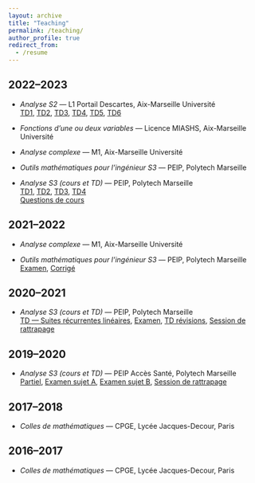 ```yaml
---
layout: archive
title: "Teaching"
permalink: /teaching/
author_profile: true
redirect_from:
  - /resume
---
```


## 2022–2023

- *Analyse S2* — L1 Portail Descartes, Aix-Marseille Université  
  [TD1](/files/teaching/L1_MIASHS_TD1.pdf), [TD2](/files/teaching/L1_MIASHS_TD2.pdf), [TD3](/files/teaching/L1_MIASHS_TD3.pdf), [TD4](/files/teaching/L1_MIASHS_TD4.pdf), [TD5](/files/teaching/L1_MIASHS_TD5.pdf), [TD6](/files/teaching/L1_MIASHS_TD6.pdf)

- *Fonctions d’une ou deux variables* — Licence MIASHS, Aix-Marseille Université

- *Analyse complexe* — M1, Aix-Marseille Université

- *Outils mathématiques pour l’ingénieur S3* — PEIP, Polytech Marseille

- *Analyse S3 (cours et TD)* — PEIP, Polytech Marseille  
  [TD1](/files/teaching/PEIP-TD1.pdf), [TD2](/files/teaching/PEIP-TD2.pdf), [TD3](/files/teaching/PEIP-TD3.pdf), [TD4](/files/teaching/PEIP-TD4.pdf)  
  [Questions de cours](/files/teaching/PEIP_cours.pdf)

## 2021–2022

- *Analyse complexe* — M1, Aix-Marseille Université

- *Outils mathématiques pour l’ingénieur S3* — PEIP, Polytech Marseille  
  [Examen](/files/teaching/2021_Exam_OMI.pdf), [Corrigé](/files/teaching/2021_Exam_OMI_corrigé.pdf)

## 2020–2021

- *Analyse S3 (cours et TD)* — PEIP, Polytech Marseille  
  [TD — Suites récurrentes linéaires](/files/teaching/2020_TD_suites.pdf), [Examen](/files/teaching/2020_Examen.pdf), [TD révisions](/files/teaching/2020_TD_revisions.pdf), [Session de rattrapage](/files/teaching/2020_rattrapages.pdf)

## 2019–2020

- *Analyse S3 (cours et TD)* — PEIP Accès Santé, Polytech Marseille  
  [Partiel](/files/teaching/2019_Partiel.pdf), [Examen sujet A](/files/teaching/2019_Examen_A.pdf), [Examen sujet B](/files/teaching/2019_Examen_B.pdf), [Session de rattrapage](/files/teaching/2019_rattrapages.pdf)

## 2017–2018

- *Colles de mathématiques* — CPGE, Lycée Jacques-Decour, Paris

## 2016–2017

- *Colles de mathématiques* — CPGE, Lycée Jacques-Decour, Paris
